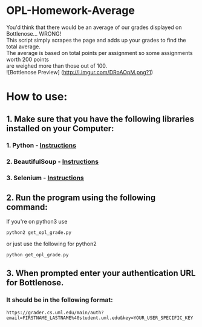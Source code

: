 # OPL-Homework-Average
You'd think that there would be an average of our grades displayed on Bottlenose... WRONG!    
This script simply scrapes the page and adds up your grades to find the total average.    
The average is based on total points per assignment so some assignments worth 200 points    
are weighed more than those out of 100.   
![Bottlenose Preview]
(http://i.imgur.com/DRoAOpM.png?1)

# How to use:

## 1. Make sure that you have the following libraries installed on your Computer:
### 1. Python - [Instructions](https://www.python.org/downloads/)
### 2. BeautifulSoup - [Instructions](https://www.crummy.com/software/BeautifulSoup/bs4/doc/#installing-beautiful-soup)
### 3. Selenium - [Instructions](http://selenium-python.readthedocs.io/installation.html)

## 2. Run the program using the following command:
If you're on python3 use 
```
python2 get_opl_grade.py
```
or just use the following for python2
```
python get_opl_grade.py
```

## 3. When prompted enter your authentication URL for Bottlenose.
### It should be in the following format:
```url 
https://grader.cs.uml.edu/main/auth?email=FIRSTNAME_LASTNAME%40student.uml.edu&key=YOUR_USER_SPECIFIC_KEY
```
